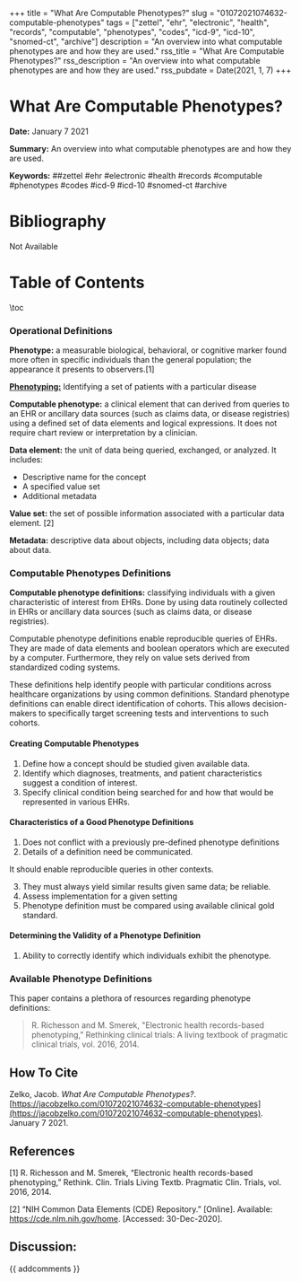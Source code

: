 +++
title = "What Are Computable Phenotypes?"
slug = "01072021074632-computable-phenotypes"
tags = ["zettel", "ehr", "electronic", "health", "records", "computable", "phenotypes", "codes", "icd-9", "icd-10", "snomed-ct", "archive"]
description = "An overview into what computable phenotypes are and how they are used."
rss_title = "What Are Computable Phenotypes?"
rss_description = "An overview into what computable phenotypes are and how they are used."
rss_pubdate = Date(2021, 1, 7)
+++



What Are Computable Phenotypes?
=========

**Date:** January 7 2021

**Summary:** An overview into what computable phenotypes are and how they are used.

**Keywords:** ##zettel #ehr #electronic #health #records #computable #phenotypes #codes #icd-9 #icd-10 #snomed-ct #archive

Bibliography
==========

Not Available

Table of Contents
=========

\toc

### Operational Definitions

**Phenotype:** a measurable biological, behavioral, or cognitive marker found more often in specific individuals than the general population; the appearance it presents to observers.[1]

[**Phenotyping:**](/./08122022205622-assessing-phenotype-fairness.md) Identifying a set of patients with a particular disease 

**Computable phenotype:** a clinical element that can derived from queries to an EHR or ancillary data sources (such as claims data, or disease registries) using a defined set of data elements and logical expressions.  It does not require chart review or interpretation by a clinician. 

**Data element:** the unit of data being queried, exchanged, or analyzed. It includes:

  * Descriptive name for the concept
  * A specified value set
  * Additional metadata

**Value set:** the set of possible information associated with a particular data element. [2]

**Metadata:** descriptive data about objects, including data objects; data about data.

### Computable Phenotypes Definitions

**Computable phenotype definitions:** classifying individuals with a given characteristic of interest from EHRs. Done by using data routinely collected in EHRs or ancillary data sources (such as claims data, or disease registries).

Computable phenotype definitions enable reproducible queries of EHRs. They are made of data elements and boolean operators which are executed by a computer. Furthermore, they rely on value sets derived from standardized coding systems.

These definitions help identify people with particular conditions across healthcare organizations by using common definitions. Standard phenotype definitions can enable direct identification of cohorts. This allows decision-makers to specifically target screening tests and interventions to such cohorts.

#### Creating Computable Phenotypes

1. Define how a concept should be studied given available data.
2. Identify which diagnoses, treatments, and patient characteristics suggest a condition of interest.
3. Specify clinical condition being searched for and how that would be represented in various EHRs.

#### Characteristics of a Good Phenotype Definitions

1. Does not conflict with a previously pre-defined phenotype definitions
2. Details of a definition need be communicated.

It should enable reproducible queries in other contexts.

3. They must always yield similar results given same data; be reliable.
4. Assess implementation for a given setting
5. Phenotype definition must be compared using available clinical gold standard.

#### Determining the Validity of a Phenotype Definition

1. Ability to correctly identify which individuals exhibit the phenotype.

### Available Phenotype Definitions

This paper contains a plethora of resources regarding phenotype definitions:

> R. Richesson and M. Smerek, "Electronic health records-based phenotyping," Rethinking clinical trials: A living textbook of pragmatic clinical trials, vol. 2016, 2014.

## How To Cite

 Zelko, Jacob. _What Are Computable Phenotypes?_. [https://jacobzelko.com/01072021074632-computable-phenotypes](https://jacobzelko.com/01072021074632-computable-phenotypes). January 7 2021.
## References

[1] R. Richesson and M. Smerek, “Electronic health records-based phenotyping,” Rethink. Clin. Trials Living Textb. Pragmatic Clin. Trials, vol. 2016, 2014.

[2] “NIH Common Data Elements (CDE) Repository.” [Online]. Available: https://cde.nlm.nih.gov/home. [Accessed: 30-Dec-2020].
## Discussion: 

{{ addcomments }}
